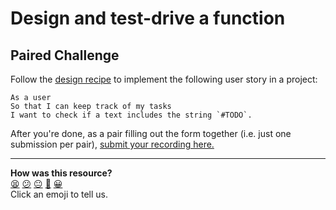 # Design and test-drive a function

## Paired Challenge

Follow the [design recipe](../resources/single_function_recipe_template.md) to
implement the following user story in a project:

```
As a user
So that I can keep track of my tasks
I want to check if a text includes the string `#TODO`.
```

After you're done, as a pair filling out the form together (i.e. just one
submission per pair), [submit your recording
here.](https://airtable.com/shrvo9ePjlwnaiLv5?prefill_Item=gspy_as01)

<!-- BEGIN GENERATED SECTION DO NOT EDIT -->

---

**How was this resource?**  
[😫](https://airtable.com/shrUJ3t7KLMqVRFKR?prefill_Repository=makersacademy%2Fgolden-square-in-python&prefill_File=paired_challenges%2Fdesign_and_tdd_function.md&prefill_Sentiment=😫) [😕](https://airtable.com/shrUJ3t7KLMqVRFKR?prefill_Repository=makersacademy%2Fgolden-square-in-python&prefill_File=paired_challenges%2Fdesign_and_tdd_function.md&prefill_Sentiment=😕) [😐](https://airtable.com/shrUJ3t7KLMqVRFKR?prefill_Repository=makersacademy%2Fgolden-square-in-python&prefill_File=paired_challenges%2Fdesign_and_tdd_function.md&prefill_Sentiment=😐) [🙂](https://airtable.com/shrUJ3t7KLMqVRFKR?prefill_Repository=makersacademy%2Fgolden-square-in-python&prefill_File=paired_challenges%2Fdesign_and_tdd_function.md&prefill_Sentiment=🙂) [😀](https://airtable.com/shrUJ3t7KLMqVRFKR?prefill_Repository=makersacademy%2Fgolden-square-in-python&prefill_File=paired_challenges%2Fdesign_and_tdd_function.md&prefill_Sentiment=😀)  
Click an emoji to tell us.

<!-- END GENERATED SECTION DO NOT EDIT -->

